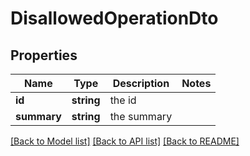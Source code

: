 # DisallowedOperationDto

## Properties
Name | Type | Description | Notes
------------ | ------------- | ------------- | -------------
**id** | **string** | the id | 
**summary** | **string** | the summary | 

[[Back to Model list]](../README.md#documentation-for-models) [[Back to API list]](../README.md#documentation-for-api-endpoints) [[Back to README]](../README.md)


